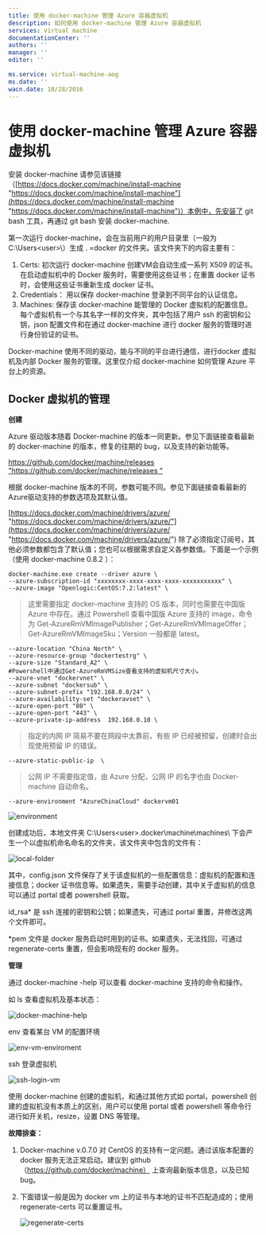 ```yaml
---
title: 使用 docker-machine 管理 Azure 容器虚拟机
description: 如何使用 docker-machine 管理 Azure 容器虚拟机
services: virtual machine
documentationCenter: ''
authors: ''
manager: ''
editor: ''

ms.service: virtual-machine-aog
ms.date: ''
wacn.date: 10/28/2016
---
```


# 使用 docker-machine 管理 Azure 容器虚拟机 #

安装 docker-machine 请参见该链接（[https://docs.docker.com/machine/install-machine "https://docs.docker.com/machine/install-machine"](https://docs.docker.com/machine/install-machine "https://docs.docker.com/machine/install-machine")）本例中，先安装了 git bash 工具，再通过 git bash 安装 docker-machine. 

第一次运行 docker-machine，会在当前用户的用户目录里（一般为 C:\Users\<user>\）生成 . =docker 的文件夹。该文件夹下的内容主要有：

1. Certs: 初次运行 docker-machine 创建VM会自动生成一系列 X509 的证书。在启动虚拟机中的 Docker 服务时，需要使用这些证书；在重置 docker 证书时，会使用这些证书重新生成 docker 证书。
2. Credentials： 用以保存 docker-machine 登录到不同平台的认证信息。
3. Machines: 保存该 docker-machine 能管理的 Docker 虚拟机的配置信息。每个虚拟机有一个与其名字一样的文件夹，其中包括了用户 ssh 的密钥和公钥，json 配置文件和在通过 docker-machine 进行 docker 服务的管理时进行身份验证的证书。

Docker-machine 使用不同的驱动，能与不同的平台进行通信，进行docker 虚拟机及内部 Docker 服务的管理。这里仅介绍 docker-machine 如何管理 Azure 平台上的资源。

## Docker 虚拟机的管理 ##

**创建**

Azure 驱动版本随着 Docker-machine 的版本一同更新。参见下面链接查看最新的 docker-machine 的版本，修复的往期的 bug，以及支持的新功能等。

[https://github.com/docker/machine/releases  "https://github.com/docker/machine/releases "](https://github.com/docker/machine/releases  "https://github.com/docker/machine/releases ")

 根据 docker-machine 版本的不同，参数可能不同。参见下面链接查看最新的Azure驱动支持的参数选项及其默认值。

[https://docs.docker.com/machine/drivers/azure/ "https://docs.docker.com/machine/drivers/azure/"](https://docs.docker.com/machine/drivers/azure/ "https://docs.docker.com/machine/drivers/azure/") 
除了必须指定订阅号，其他必须参数都包含了默认值；您也可以根据需求自定义各参数值。下面是一个示例（使用 docker-machine 0.8.2 ）：

```
docker-machine.exe create --driver azure \
--azure-subscription-id "xxxxxxxx-xxxx-xxxx-xxxx-xxxxxxxxxxx" \
--azure-image "Openlogic:CentOS:7.2:latest" \
```

> 这里需要指定 docker-machine 支持的 OS 版本，同时也需要在中国版 Azure 中存在。通过 Powershell 查看中国版 Azure 支持的 image，命令为 Get-AzureRmVMImagePublisher；Get-AzureRmVMImageOffer；Get-AzureRmVMImageSku；Version 一般都是 latest。

```
--azure-location "China North" \
--azure-resource-group "dockertestrg" \
--azure-size "Standard_A2" \
#Powershell中通过Get-AzureRmVMSize查看支持的虚拟机尺寸大小。
--azure-vnet "dockervnet" \
--azure-subnet "dockersub" \
--azure-subnet-prefix "192.168.0.0/24" \
--azure-availability-set "dockeravset" \
--azure-open-port "80" \
--azure-open-port "443" \
--azure-private-ip-address  192.168.0.10 \
```

> 指定的内网 IP 简易不要在网段中太靠前，有些 IP 已经被预留，创建时会出现使用预留 IP 的错误。

`--azure-static-public-ip  \ `

> 公网 IP 不需要指定值，由 Azure 分配，公网 IP 的名字也由 Docker-machine 自动命名。

`--azure-environment "AzureChinaCloud" dockervm01`

![environment](./media/aog-virtual-machines-docker-manage-vm/azure-environment.png "environment")

创建成功后，本地文件夹 C:\Users\<user>\.docker\machine\machines\ 下会产生一个以虚拟机命名命名的文件夹，该文件夹中包含的文件有：

![local-folder](./media/aog-virtual-machines-docker-manage-vm/local-folder.png "local-folder")

其中，config.json 文件保存了关于该虚拟机的一些配置信息：虚拟机的配置和连接信息；docker 证书信息等。如果遗失，需要手动创建，其中关于虚拟机的信息可以通过 portal 或者 powershell 获取。

id_rsa* 是 ssh 连接的密钥和公钥；如果遗失，可通过 portal 重置，并修改这两个文件即可。

*pem 文件是 docker 服务启动时用到的证书。如果遗失，无法找回，可通过 regenerate-certs 重置，但会影响现有的 docker 服务。

**管理**

通过 docker-machine -help 可以查看 docker-machine 支持的命令和操作。

如 ls 查看虚拟机及基本状态：

![docker-machine-help](./media/aog-virtual-machines-docker-manage-vm/docker-machine-help.png "docker-machine-help")

env 查看某台 VM 的配置环境

![env-vm-enviroment](./media/aog-virtual-machines-docker-manage-vm/env-vm-enviroment.png "env-vm-enviroment")

ssh 登录虚拟机

![ssh-login-vm](./media/aog-virtual-machines-docker-manage-vm/ssh-login-vm.png "ssh-login-vm")

使用 docker-machine 创建的虚拟机，和通过其他方式如 portal，powershell 创建的虚拟机没有本质上的区别，用户可以使用 portal 或者 powershell 等命令行进行如开关机，resize，设置 DNS 等管理。

**故障排查：**

1. Docker-machine v.0.7.0 对 CentOS 的支持有一定问题。通过该版本配置的 docker 服务无法正常启动。建议到 github（https://github.com/docker/machine） 上查询最新版本信息，以及已知 bug。
2. 下面错误一般是因为 docker vm 上的证书与本地的证书不匹配造成的；使用 regenerate-certs 可以重置证书。

    ![regenerate-certs](./media/aog-virtual-machines-docker-manage-vm/regenerate-certs.png "regenerate-certs")